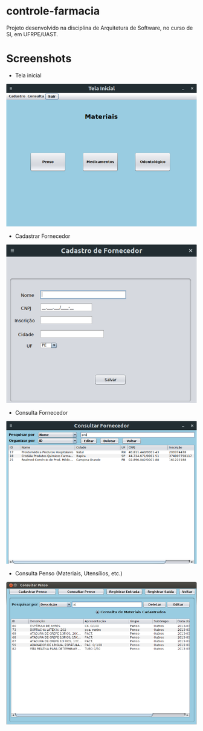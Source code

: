 # controle-farmacia
Projeto desenvolvido na disciplina de Arquitetura de Software, no curso de SI, em UFRPE/UAST.

# Screenshots

* Tela inicial

![Tela inicial](screenshots/screenshot_tela_inicial.png)

* Cadastrar Fornecedor

![Cadastrar Fornecedor](screenshots/screenshot_cadastrar_fornecedor.png)

* Consulta Fornecedor

![Consulta Fornecedor](screenshots/screenshot_consulta_fornecedor.png)

* Consulta Penso (Materiais, Utensílios, etc.)

![Consulta Penso](screenshots/screenshot_consulta_penso.png)
